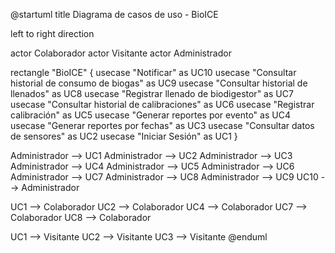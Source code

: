 @startuml
title Diagrama de casos de uso - BioICE

left to right direction


actor Colaborador
actor Visitante
actor Administrador

rectangle "BioICE" {
    usecase "Notificar" as UC10
    usecase "Consultar historial de consumo de biogas" as UC9
    usecase "Consultar historial de llenados" as UC8
    usecase "Registrar llenado de biodigestor" as UC7
    usecase "Consultar historial de calibraciones" as UC6
    usecase "Registrar calibración" as UC5
    usecase "Generar reportes por evento" as UC4
    usecase "Generar reportes por fechas" as UC3
    usecase "Consultar datos de sensores" as UC2
    usecase "Iniciar Sesión" as UC1
}


Administrador --> UC1
Administrador --> UC2
Administrador --> UC3
Administrador --> UC4
Administrador --> UC5
Administrador --> UC6
Administrador --> UC7
Administrador --> UC8
Administrador --> UC9
UC10 --> Administrador


UC1 --> Colaborador
UC2 --> Colaborador
UC4 --> Colaborador
UC7 --> Colaborador
UC8 --> Colaborador

UC1 --> Visitante
UC2 --> Visitante
UC3 --> Visitante
@enduml